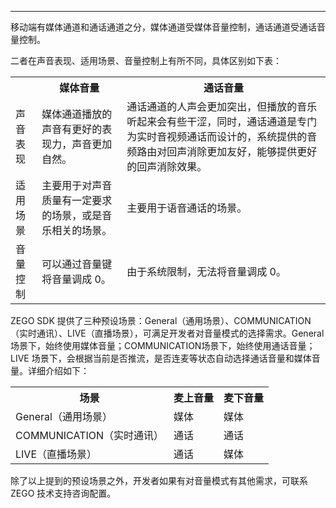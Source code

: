 <Title>媒体音量和通话音量有什么区别？</Title>



---

移动端有媒体通道和通话通道之分，媒体通道受媒体音量控制，通话通道受通话音量控制。

二者在声音表现、适用场景、音量控制上有所不同，具体区别如下表：

<table>
  
  <tbody><tr>
    <th></th>
    <th>媒体音量</th>
    <th>通话音量</th>
  </tr>
  <tr>
    <td>声音表现</td>
    <td>媒体通道播放的声音有更好的表现力，声音更加自然。</td>
    <td>通话通道的人声会更加突出，但播放的音乐听起来会有些干涩，同时，通话通道是专门为实时音视频通话而设计的，系统提供的音频路由对回声消除更加友好，能够提供更好的回声消除效果。</td>
  </tr>
  <tr>
    <td>适用场景</td>
    <td>主要用于对声音质量有一定要求的场景，或是音乐相关的场景。</td>
    <td>主要用于语音通话的场景。</td>
  </tr>
  <tr>
    <td>音量控制</td>
    <td>可以通过音量键将音量调成 0。</td>
    <td>由于系统限制，无法将音量调成 0。</td>
  </tr>
</tbody></table>



ZEGO SDK 提供了三种预设场景：General（通用场景）、COMMUNICATION（实时通讯）、LIVE（直播场景），可满足开发者对音量模式的选择需求。General 场景下，始终使用媒体音量；COMMUNICATION场景下，始终使用通话音量；LIVE 场景下，会根据当前是否推流，是否连麦等状态自动选择通话音量和媒体音量。详细介绍如下：


<table>
  
  <tbody><tr>
    <th>场景</th>
    <th>麦上音量</th>
    <th>麦下音量</th>
  </tr>
  <tr>
    <td>General（通用场景）</td>
    <td>媒体</td>
    <td>媒体</td>
  </tr>
  <tr>
    <td>COMMUNICATION（实时通讯）</td>
    <td>通话</td>
    <td>通话</td>
  </tr>
  <tr>
    <td>LIVE（直播场景）</td>
    <td>通话</td>
    <td>媒体</td>
  </tr>
</tbody></table>


除了以上提到的预设场景之外，开发者如果有对音量模式有其他需求，可联系 ZEGO 技术支持咨询配置。
